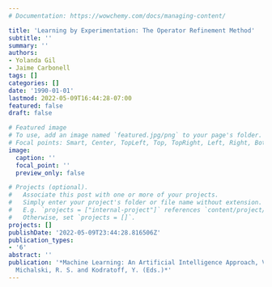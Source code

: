 ```yaml
---
# Documentation: https://wowchemy.com/docs/managing-content/

title: 'Learning by Experimentation: The Operator Refinement Method'
subtitle: ''
summary: ''
authors:
- Yolanda Gil
- Jaime Carbonell
tags: []
categories: []
date: '1990-01-01'
lastmod: 2022-05-09T16:44:28-07:00
featured: false
draft: false

# Featured image
# To use, add an image named `featured.jpg/png` to your page's folder.
# Focal points: Smart, Center, TopLeft, Top, TopRight, Left, Right, BottomLeft, Bottom, BottomRight.
image:
  caption: ''
  focal_point: ''
  preview_only: false

# Projects (optional).
#   Associate this post with one or more of your projects.
#   Simply enter your project's folder or file name without extension.
#   E.g. `projects = ["internal-project"]` references `content/project/deep-learning/index.md`.
#   Otherwise, set `projects = []`.
projects: []
publishDate: '2022-05-09T23:44:28.816506Z'
publication_types:
- '6'
abstract: ''
publication: '*Machine Learning: An Artificial Intelligence Approach, Volume III,
  Michalski, R. S. and Kodratoff, Y. (Eds.)*'
---
```

